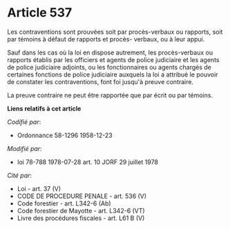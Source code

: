 # Article 537

Les contraventions sont prouvées soit par procès-verbaux ou rapports, soit par témoins à défaut de rapports et procès-
verbaux, ou à leur appui.

Sauf dans les cas où la loi en dispose autrement, les procès-verbaux ou rapports établis par les officiers et agents de
police judiciaire et les agents de police judiciaire adjoints, ou les fonctionnaires ou agents chargés de certaines fonctions
de police judiciaire auxquels la loi a attribué le pouvoir de constater les contraventions, font foi jusqu'à preuve
contraire.

La preuve contraire ne peut être rapportée que par écrit ou par témoins.

**Liens relatifs à cet article**

_Codifié par_:

  - Ordonnance 58-1296 1958-12-23

_Modifié par_:

  - loi 78-788 1978-07-28 art. 10 JORF 29 juillet 1978

_Cité par_:

  - Loi - art. 37 (V)
  - CODE DE PROCEDURE PENALE - art. 536 (V)
  - Code forestier - art. L342-6 (Ab)
  - Code forestier de Mayotte - art. L342-6 (VT)
  - Livre des procédures fiscales - art. L61 B (V)
